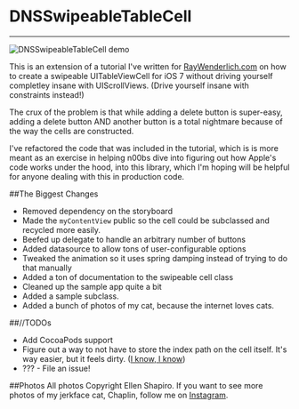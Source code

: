 DNSSwipeableTableCell
====
----

![DNSSwipeableTableCell demo](swipeable.gif)

This is an extension of a tutorial I've written for [RayWenderlich.com](http://www.raywenderlich.com) on how to create a swipeable UITableViewCell for iOS 7 without driving yourself completley insane with UIScrollViews. (Drive yourself insane with constraints instead!)
 
The crux of the problem is that while adding a delete button is super-easy, adding a delete button AND another button is a total nightmare because of the way the cells are constructed. 

I've refactored the code that was included in the tutorial, which is is more meant as an exercise in helping n00bs dive into figuring out how Apple's code works under the hood, into this library, which I'm hoping will be helpful for anyone dealing with this in production code. 

##The Biggest Changes
* Removed dependency on the storyboard
* Made the `myContentView` public so the cell could be subclassed and recycled more easily.
* Beefed up delegate to handle an arbitrary number of buttons
* Added datasource to allow tons of user-configurable options
* Tweaked the animation so it uses spring damping instead of trying to do that manually
* Added a ton of documentation to the swipeable cell class
* Cleaned up the sample app quite a bit
* Added a sample subclass.
* Added a bunch of photos of my cat, because the internet loves cats. 

##//TODOs
* Add CocoaPods support
* Figure out a way to not have to store the index path on the cell itself. It's way easier, but it feels dirty. ([I know, I know](http://shirt.woot.com/offers/she-is-reported-to-have-said-that-before))
* ??? - File an issue!


##Photos
All photos Copyright Ellen Shapiro. If you want to see more photos of my jerkface cat, Chaplin, follow me on [Instagram](http://instagram.com/loudguitars).